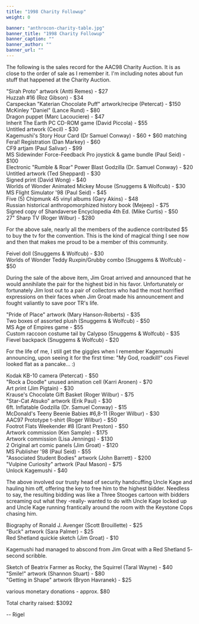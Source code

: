 ```yaml
---
title: "1998 Charity Followup"
weight: 0

banner: "anthrocon-charity-table.jpg"
banner_title: "1998 Charity Followup"
banner_caption: ""
banner_author: ""
banner_url: ""
---
```


The following is the sales record for the AAC98 Charity Auction. It is as close to the order of sale as I remember it. I'm including notes about fun stuff that happened at the Charity Auction.

"Sirah Proto" artwork (Antti Remes) - $27<br>
Huzzah #16 (Roz Gibson) - $34<br>
Carspeckan "Katerian Chocolate Puff" artwork/recipe (Petercat) - $150<br>
McKinley "Daniel" (Lance Rund) - $80<br>
Dragon puppet (Marc Lacouciere) - $47<br>
Inherit The Earth PC CD-ROM game (David Piccola) - $55<br>
Untitled artwork (Cecil) - $30<br>
Kagemushi's Story Hour Card (Dr Samuel Conway) - $60 + $60 matching<br>
Feral! Registration (Dan Markey) - $60<br>
CF9 artjam (Paul Salivar) - $99<br>
MS Sidewinder Force-Feedback Pro joystick &amp; game bundle (Paul Seid) - $100<br>
Electronic "Rumble &amp; Roar" Power Blast Godzilla (Dr. Samuel Conway) - $20<br>
Untitled artwork (Ted Sheppard) - $30<br>
Signed print (David Wong) - $40<br>
Worlds of Wonder Animated Mickey Mouse (Snuggems &amp; Wolfcub) - $30<br>
MS Flight Simulator '98 (Paul Seid) - $45<br>
Five (5) Chipmunk 45 vinyl albums (Gary Akins) - $48<br>
Russian historical anthropomorphized history book (Mejeep) - $75<br>
Signed copy of Shandaverse Encyclopedia 4th Ed. (Mike Curtis) - $50<br>
27" Sharp TV (Roger Wilbur) - $280

For the above sale, nearly all the members of the audience contributed $5 to buy the tv for the convention. This is the kind of magical thing I see now and then that makes me proud to be a member of this community.

Feivel doll (Snuggems &amp; Wolfcub) - $30<br>
Worlds of Wonder Teddy Ruxpin/Grubby combo (Snuggems &amp; Wolfcub) - $50

During the sale of the above item, Jim Groat arrived and announced that he would annihilate the pair for the highest bid in his favor. Unfortunately or fortunately Jim lost out to a pair of collectors who had the most horrified expressions on their faces when Jim Groat made his announcement and fought valiantly to save poor TR's life.

"Pride of Place" artwork (Mary Hanson-Roberts) - $35<br>
Two boxes of assorted plush (Snuggems &amp; Wolfcub) - $50<br>
MS Age of Empires game - $55<br>
Custom raccoon costume tail by Calypso (Snuggems &amp; Wolfcub) - $35<br>
Fievel backpack (Snuggems &amp; Wolfcub) - $20

For the life of me, I still get the giggles when I remember Kagemushi announcing, upon seeing it for the first time: "My God, roadkill!" cos Fievel looked flat as a pancake... :)

Kodak KB-10 camera (Petercat) - $50<br>
"Rock a Doodle" unused animation cell (Karri Aronen) - $70<br>
Art print (Jim Pigtain) - $30<br>
Krause's Chocolate Gift Basket (Roger Wilbur) - $75<br>
"Star-Cat Atsuko" artwork (Erik Paul) - $30<br>
6ft. Inflatable Godzilla (Dr. Samuel Conway) - $15<br>
McDonald's Teeny Beenie Babies #6,8-11 (Roger Wilbur) - $30<br>
AAC97 Prototype t-shirt (Roger Wilbur) - $50<br>
Footrot Flats Weekender #8 (Grant Preston) - $50<br>
Artwork commission (Ken Sample) - $175<br>
Artwork commission (Lisa Jennings) - $130<br>
2 Original art comic panels (Jim Groat) - $120<br>
MS Publisher '98 (Paul Seid) - $55<br>
"Associated Student Bodies" artwork (John Barrett) - $200<br>
"Vulpine Curiosity" artwork (Paul Mason) - $75<br>
Unlock Kagemushi - $40

The above involved our trusty head of security handcuffing Uncle Kage and hauling him off, offering the key to free him to the highest bidder. Needless to say, the resulting bidding was like a Three Stooges cartoon with bidders screaming out what they -really- wanted to do with Uncle Kage locked up and Uncle Kage running frantically around the room with the Keystone Cops chasing him.

Biography of Ronald J. Avenger (Scott Brouillette) - $25<br>
"Buck" artwork (Sara Palmer) - $25<br>
Red Shetland quickie sketch (Jim Groat) - $10

Kagemushi had managed to abscond from Jim Groat with a Red Shetland 5- second scribble.

Sketch of Beatrix Farmer as Rocky, the Squirrel (Taral Wayne) - $40<br>
"Smile!" artwork (Shannon Stuart) - $80<br>
"Getting in Shape" artwork (Bryon Havranek) - $25

various monetary donations - approx. $80

Total charity raised: $3092

-- Rigel
